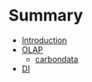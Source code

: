 # Summary

* [Introduction](README.md)
* [OLAP](olap.md)
   * [carbondata](carbondata.md)
* [DI](di.md)


